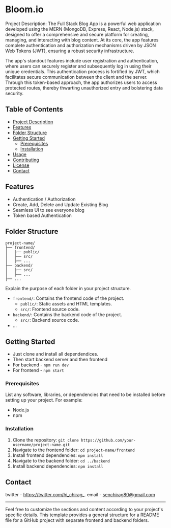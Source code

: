 # Bloom.io

Project Description: The Full Stack Blog App is a powerful web application developed using the MERN (MongoDB, Express, React, Node.js) stack, designed to offer a comprehensive and secure platform for creating, managing, and interacting with blog content. At its core, the app features complete authentication and authorization mechanisms driven by JSON Web Tokens (JWT), ensuring a robust security infrastructure.

The app's standout features include user registration and authentication, where users can securely register and subsequently log in using their unique credentials. This authentication process is fortified by JWT, which facilitates secure communication between the client and the server. Through this token-based approach, the app authorizes users to access protected routes, thereby thwarting unauthorized entry and bolstering data security.

## Table of Contents

- [Project Description](#project-description)
- [Features](#features)
- [Folder Structure](#folder-structure)
- [Getting Started](#getting-started)
  - [Prerequisites](#prerequisites)
  - [Installation](#installation)
- [Usage](#usage)
- [Contributing](#contributing)
- [License](#license)
- [Contact](#contact)

## Features

- Authentication / Authorization
- Create, Add, Delete and Update Existing Blog
- Seamless UI to see everyone blog
- Token based Authentication

## Folder Structure

```
project-name/
├── frontend/
│   ├── public/
│   ├── src/
│   ├── ...
├── backend/
│   ├── src/
│   ├── ...
├── ...
```

Explain the purpose of each folder in your project structure.

- `frontend/`: Contains the frontend code of the project.
  - `public/`: Static assets and HTML templates.
  - `src/`: Frontend source code.
- `backend/`: Contains the backend code of the project.
  - `src/`: Backend source code.
- ...

## Getting Started
- Just clone and install all dependendices.
- Then start backend server and then frontend
- For backend - `npm run dev`
- For frontend - `npm start`

### Prerequisites

List any software, libraries, or dependencies that need to be installed before setting up your project. For example:

- Node.js
- npm

### Installation

1. Clone the repository: `git clone https://github.com/your-username/project-name.git`
2. Navigate to the frontend folder: `cd project-name/frontend`
3. Install frontend dependencies: `npm install`
4. Navigate to the backend folder: `cd ../backend`
5. Install backend dependencies: `npm install`

## Contact

twitter - https://twitter.com/hi_chirag_. 
email - senchirag80@gmail.com 

---

Feel free to customize the sections and content according to your project's specific details. This template provides a general structure for a README file for a GitHub project with separate frontend and backend folders.
